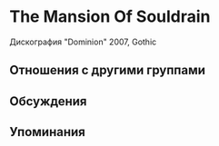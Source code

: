 # The Mansion Of Souldrain

Дискография
"Dominion" 2007, Gothic

## Отношения с другими группами


## Обсуждения


## Упоминания

